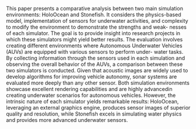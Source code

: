 This paper presents a comparative analysis between two main simulation environments: HoloOcean and Stonefish. It considers the physics-based model, implementation of sensors for underwater activities, and complexity to modify the environment to demonstrate the strengths and weak-
nesses of each simulator. The goal is to provide insight into research projects in which these simulators might yield better results. The evaluation involves creating different environments where Autonomous Underwater Vehicles (AUVs) are equipped with various sensors to perform under-
water tasks. By collecting information through the sensors used in each simulation and observing the overall behavior of the AUVs, a comparison between these two simulators is conducted. Given that acoustic images are widely used to develop algorithms for improving vehicle autonomy, sonar
systems are evaluated more deeply than any other sensor.
Both simulation environments showcase excellent rendering capabilities and are highly advancedin creating underwater scenarios for autonomous vehicles. However, the intrinsic nature of each simulator yields remarkable results: HoloOcean, leveraging an external graphics engine, produces sensor images of superior quality and resolution, while Stonefish excels in simulating water 
physics and provides more advanced underwater sensors.
